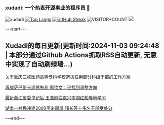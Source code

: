 ### xudadi: 一个热衷开源事业的程序员 👋

![xudadi](https://github-readme-stats-git-masterorgs-github-readme-stats-team.vercel.app/api?username=xudadi)
[![Top Langs](https://github-readme-stats.vercel.app/api/top-langs/?username=xudadi)](https://github.com/anuraghazra/github-readme-stats)
[![GitHub Streak](https://streak-stats.demolab.com?user=xudadi&locale=zh_Hans)](https://git.io/streak-stats)
![VISITOR+COUNT](https://komarev.com/ghpvc/?username=xudadi&label=VISITOR+COUNT)
![](https://raw.githubusercontent.com/xudadi/xudadi/main/assets/github-contribution-grid-snake.svg)


---start---

## Xudadi的每日更新(更新时间:2024-11-03 09:24:48 | 本部分通过Github Actions抓取RSS自动更新, 无意中实现了自动刷绿墙...)

[关于重庆三峡医药高等专科学校选拔任用部分科级干部的工作方案](https://www.gongkaoleida.com/article/2179815)

[再战萨巴伦卡遗憾失利 郑钦文：已找到调整方向](https://m.163.com/news/article/JG28F9BI000189PS.html)

[履新浙江省委书记后 王浩前往嘉兴南湖红船等地学习](https://m.163.com/news/article/JG18MP080514R9P4.html)

[湖南一村民违建2000平米房屋 镇长等十多名干部受处分](https://m.163.com/news/article/JG0VLFAC0514R9P4.html)

---end---
